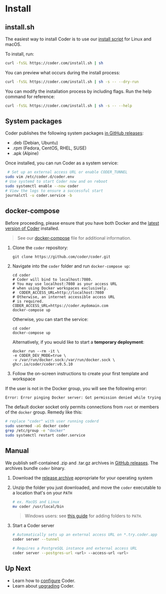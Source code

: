 # Install

## install.sh

The easiest way to install Coder is to use our [install script](https://github.com/coder/coder/blob/main/install.sh) for Linux and macOS.

To install, run:

```bash
curl -fsSL https://coder.com/install.sh | sh
```

You can preview what occurs during the install process:

```bash
curl -fsSL https://coder.com/install.sh | sh -s -- --dry-run
```

You can modify the installation process by including flags. Run the help command for reference:

```bash
curl -fsSL https://coder.com/install.sh | sh -s -- --help
```

## System packages

Coder publishes the following system packages [in GitHub releases](https://github.com/coder/coder/releases):

- .deb (Debian, Ubuntu)
- .rpm (Fedora, CentOS, RHEL, SUSE)
- .apk (Alpine)

Once installed, you can run Coder as a system service:

 ```sh
  # Set up an external access URL or enable CODER_TUNNEL
 sudo vim /etc/coder.d/coder.env
 # Use systemd to start Coder now and on reboot
 sudo systemctl enable --now coder
 # View the logs to ensure a successful start
 journalctl -u coder.service -b
 ```

## docker-compose

Before proceeding, please ensure that you have both Docker and the [latest version of
Coder](https://github.com/coder/coder/releases) installed.

> See our [docker-compose](https://github.com/coder/coder/blob/main/docker-compose.yaml) file
> for additional information.

1. Clone the `coder` repository:

   ```console
   git clone https://github.com/coder/coder.git
   ```

2. Navigate into the `coder` folder and run `docker-compose up`:

   ```console
   cd coder
   # Coder will bind to localhost:7080.
   # You may use localhost:7080 as your access URL
   # when using Docker workspaces exclusively.
   #  CODER_ACCESS_URL=http://localhost:7080
   # Otherwise, an internet accessible access URL
   # is required.
   CODER_ACCESS_URL=https://coder.mydomain.com
   docker-compose up
   ```

   Otherwise, you can start the service:

   ```console
   cd coder
   docker-compose up
   ```

   Alternatively, if you would like to start a **temporary deployment**:

   ```console
   docker run --rm -it \
   -e CODER_DEV_MODE=true \
   -v /var/run/docker.sock:/var/run/docker.sock \
   ghcr.io/coder/coder:v0.5.10
   ```

3. Follow the on-screen instructions to create your first template and workspace

If the user is not in the Docker group, you will see the following error:

```sh
Error: Error pinging Docker server: Got permission denied while trying to connect to the Docker daemon socket
```

The default docker socket only permits connections from `root` or members of the `docker`
group. Remedy like this:

```sh
# replace "coder" with user running coderd
sudo usermod -aG docker coder
grep /etc/group -e "docker"
sudo systemctl restart coder.service
```

## Manual

We publish self-contained .zip and .tar.gz archives in [GitHub releases](https://github.com/coder/coder/releases). The archives bundle `coder` binary.

1. Download the [release archive](https://github.com/coder/coder/releases) appropriate for your operating system

1. Unzip the folder you just downloaded, and move the `coder` executable to a location that's on your `PATH`

   ```sh
   # ex. MacOS and Linux
   mv coder /usr/local/bin
   ```

   > Windows users: see [this guide](https://answers.microsoft.com/en-us/windows/forum/all/adding-path-variable/97300613-20cb-4d85-8d0e-cc9d3549ba23) for adding folders to `PATH`.

1. Start a Coder server

   ```sh
   # Automatically sets up an external access URL on *.try.coder.app
   coder server --tunnel

   # Requires a PostgreSQL instance and external access URL
   coder server --postgres-url <url> --access-url <url>
   ```

## Up Next

- Learn how to [configure](./install/configure.md) Coder.
- Learn about [upgrading](./install/upgrade.md) Coder.
